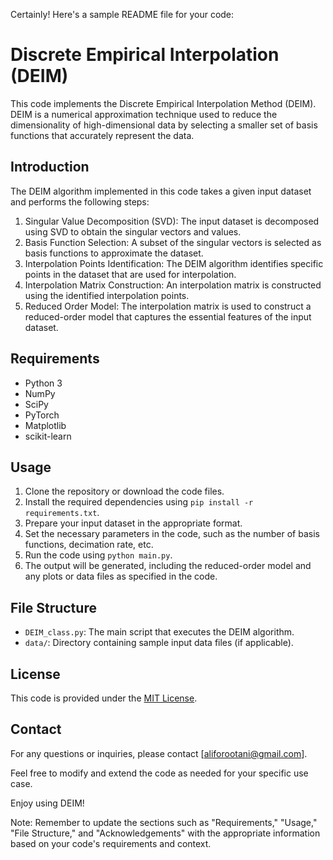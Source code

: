 Certainly! Here's a sample README file for your code:

# Discrete Empirical Interpolation (DEIM)

This code implements the Discrete Empirical Interpolation Method (DEIM). DEIM is a numerical approximation technique used to reduce the dimensionality of high-dimensional data by selecting a smaller set of basis functions that accurately represent the data.

## Introduction

The DEIM algorithm implemented in this code takes a given input dataset and performs the following steps:

1. Singular Value Decomposition (SVD): The input dataset is decomposed using SVD to obtain the singular vectors and values.
2. Basis Function Selection: A subset of the singular vectors is selected as basis functions to approximate the dataset.
3. Interpolation Points Identification: The DEIM algorithm identifies specific points in the dataset that are used for interpolation.
4. Interpolation Matrix Construction: An interpolation matrix is constructed using the identified interpolation points.
5. Reduced Order Model: The interpolation matrix is used to construct a reduced-order model that captures the essential features of the input dataset.

## Requirements

- Python 3
- NumPy
- SciPy
- PyTorch
- Matplotlib
- scikit-learn

## Usage

1. Clone the repository or download the code files.
2. Install the required dependencies using `pip install -r requirements.txt`.
3. Prepare your input dataset in the appropriate format.
4. Set the necessary parameters in the code, such as the number of basis functions, decimation rate, etc.
5. Run the code using `python main.py`.
6. The output will be generated, including the reduced-order model and any plots or data files as specified in the code.

## File Structure

- `DEIM_class.py`: The main script that executes the DEIM algorithm.
- `data/`: Directory containing sample input data files (if applicable).

## License

This code is provided under the [MIT License](LICENSE).

## Contact

For any questions or inquiries, please contact [aliforootani@gmail.com].

Feel free to modify and extend the code as needed for your specific use case.

Enjoy using DEIM!

Note: Remember to update the sections such as "Requirements," "Usage," "File Structure," and "Acknowledgements" with the appropriate information based on your code's requirements and context.
